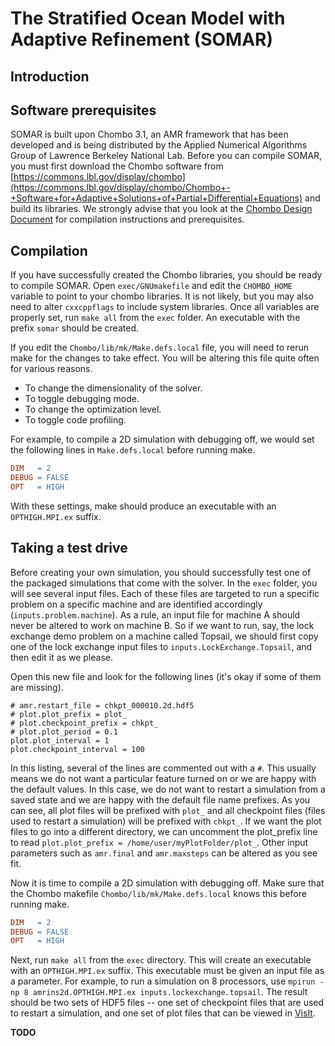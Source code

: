 The Stratified Ocean Model with Adaptive Refinement (SOMAR)
=====

Introduction
-----


Software prerequisites
-----
SOMAR is built upon Chombo 3.1, an AMR framework that has been developed and is being distributed by the Applied Numerical Algorithms Group of Lawrence Berkeley National Lab. Before you can compile SOMAR, you must first download the Chombo software from [https://commons.lbl.gov/display/chombo](https://commons.lbl.gov/display/chombo/Chombo+-+Software+for+Adaptive+Solutions+of+Partial+Differential+Equations) and build its libraries. We strongly advise that you look at the [Chombo Design Document](https://seesar.lbl.gov/anag/chombo/ChomboDesign-3.1.pdf) for compilation instructions and prerequisites.


Compilation
-----
If you have successfully created the Chombo libraries, you should be ready to compile SOMAR. Open `exec/GNUmakefile` and edit the `CHOMBO_HOME` variable to point to your chombo libraries. It is not likely, but you may also need to alter `cxxcppflags` to include system libraries. Once all variables are properly set, run `make all` from the `exec` folder. An executable with the prefix `somar` should be created.

If you edit the `Chombo/lib/mk/Make.defs.local` file, you will need to rerun make for the changes to take effect. You will be altering this file quite often for various reasons.

- To change the dimensionality of the solver.
- To toggle debugging mode.
- To change the optimization level.
- To toggle code profiling.

For example, to compile a 2D simulation with debugging off, we would set the following lines in `Make.defs.local` before running make.
```Makefile
DIM   = 2
DEBUG = FALSE
OPT   = HIGH
```
With these settings, make should produce an executable with an `OPTHIGH.MPI.ex` suffix. 


Taking a test drive
-----
Before creating your own simulation, you should successfully test one of the packaged simulations that come with the solver. In the `exec` folder, you will see several input files. Each of these files are targeted to run a specific problem on a specific machine and are identified accordingly (`inputs.problem.machine`). As a rule, an input file for machine A should never be altered to work on machine B. So if we want to run, say, the lock exchange demo problem on a machine called Topsail, we should first copy one of the lock exchange input files to `inputs.LockExchange.Topsail`, and then edit it as we please.

Open this new file and look for the following lines (it's okay if some of them are missing).
```
# amr.restart_file = chkpt_000010.2d.hdf5
# plot.plot_prefix = plot_
# plot.checkpoint_prefix = chkpt_
# plot.plot_period = 0.1
plot.plot_interval = 1
plot.checkpoint_interval = 100
```
In this listing, several of the lines are commented out with a `#`. This usually means we do not want a particular feature turned on or we are happy with the default values. In this case, we do not want to restart a simulation from a saved state and we are happy with the default file name prefixes. As you can see, all plot files will be prefixed with `plot_` and all checkpoint files (files used to restart a simulation) will be prefixed with `chkpt_`. If we want the plot files to go into a different directory, we can uncomment the plot\_prefix line to read `plot.plot_prefix = /home/user/myPlotFolder/plot_`. Other input parameters such as `amr.final` and `amr.maxsteps` can be altered as you see fit.

Now it is time to compile a 2D simulation with debugging off. Make sure that the Chombo makefile `Chombo/lib/mk/Make.defs.local` knows this before running make.
```Makefile
DIM   = 2
DEBUG = FALSE
OPT   = HIGH
```
Next, run `make all` from the `exec` directory. This will create an executable with an `OPTHIGH.MPI.ex` suffix. This executable must be given an input file as a parameter. For example, to run a simulation on 8 processors, use `mpirun -np 8 amrins2d.OPTHIGH.MPI.ex inputs.lockexchange.topsail`. The result should be two sets of HDF5 files -- one set of checkpoint files that are used to restart a simulation, and one set of plot files that can be viewed in [VisIt](https://wci.llnl.gov/simulation/computer-codes/visit).






**TODO**

